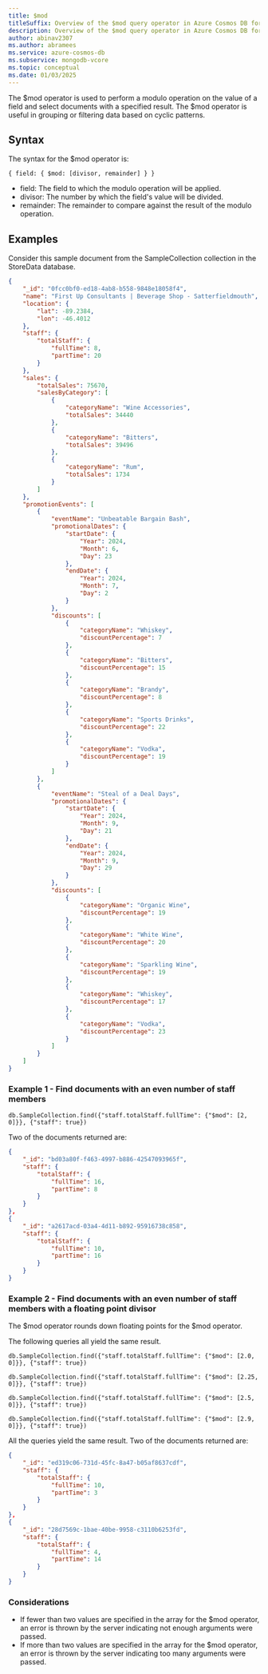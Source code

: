 ```yaml
---
title: $mod
titleSuffix: Overview of the $mod query operator in Azure Cosmos DB for MongoDB vCore
description: Overview of the $mod query operator in Azure Cosmos DB for MongoDB vCore
author: abinav2307
ms.author: abramees
ms.service: azure-cosmos-db
ms.subservice: mongodb-vcore
ms.topic: conceptual
ms.date: 01/03/2025
---
```


The $mod operator is used to perform a modulo operation on the value of a field and select documents with a specified result. The $mod operator is useful in grouping or filtering data based on cyclic patterns.

## Syntax
The syntax for the $mod operator is:

```mongodb
{ field: { $mod: [divisor, remainder] } }
```

- field: The field to which the modulo operation will be applied.
- divisor: The number by which the field's value will be divided.
- remainder: The remainder to compare against the result of the modulo operation.

## Examples

Consider this sample document from the SampleCollection collection in the StoreData database.

```json
{
    "_id": "0fcc0bf0-ed18-4ab8-b558-9848e18058f4",
    "name": "First Up Consultants | Beverage Shop - Satterfieldmouth",
    "location": {
        "lat": -89.2384,
        "lon": -46.4012
    },
    "staff": {
        "totalStaff": {
            "fullTime": 8,
            "partTime": 20
        }
    },
    "sales": {
        "totalSales": 75670,
        "salesByCategory": [
            {
                "categoryName": "Wine Accessories",
                "totalSales": 34440
            },
            {
                "categoryName": "Bitters",
                "totalSales": 39496
            },
            {
                "categoryName": "Rum",
                "totalSales": 1734
            }
        ]
    },
    "promotionEvents": [
        {
            "eventName": "Unbeatable Bargain Bash",
            "promotionalDates": {
                "startDate": {
                    "Year": 2024,
                    "Month": 6,
                    "Day": 23
                },
                "endDate": {
                    "Year": 2024,
                    "Month": 7,
                    "Day": 2
                }
            },
            "discounts": [
                {
                    "categoryName": "Whiskey",
                    "discountPercentage": 7
                },
                {
                    "categoryName": "Bitters",
                    "discountPercentage": 15
                },
                {
                    "categoryName": "Brandy",
                    "discountPercentage": 8
                },
                {
                    "categoryName": "Sports Drinks",
                    "discountPercentage": 22
                },
                {
                    "categoryName": "Vodka",
                    "discountPercentage": 19
                }
            ]
        },
        {
            "eventName": "Steal of a Deal Days",
            "promotionalDates": {
                "startDate": {
                    "Year": 2024,
                    "Month": 9,
                    "Day": 21
                },
                "endDate": {
                    "Year": 2024,
                    "Month": 9,
                    "Day": 29
                }
            },
            "discounts": [
                {
                    "categoryName": "Organic Wine",
                    "discountPercentage": 19
                },
                {
                    "categoryName": "White Wine",
                    "discountPercentage": 20
                },
                {
                    "categoryName": "Sparkling Wine",
                    "discountPercentage": 19
                },
                {
                    "categoryName": "Whiskey",
                    "discountPercentage": 17
                },
                {
                    "categoryName": "Vodka",
                    "discountPercentage": 23
                }
            ]
        }
    ]
}
```

### Example 1 - Find documents with an even number of staff members

```mongodb
db.SampleCollection.find({"staff.totalStaff.fullTime": {"$mod": [2, 0]}}, {"staff": true})
```

Two of the documents returned are:
```json
{
    "_id": "bd03a80f-f463-4997-b886-42547093965f",
    "staff": {
        "totalStaff": {
            "fullTime": 16,
            "partTime": 8
        }
    }
},
{
    "_id": "a2617acd-03a4-4d11-b892-95916738c858",
    "staff": {
        "totalStaff": {
            "fullTime": 10,
            "partTime": 16
        }
    }
}
```

### Example 2 - Find documents with an even number of staff members with a floating point divisor

The $mod operator rounds down floating points for the $mod operator.

The following queries all yield the same result.

```mongodb
db.SampleCollection.find({"staff.totalStaff.fullTime": {"$mod": [2.0, 0]}}, {"staff": true})
```

```mongodb
db.SampleCollection.find({"staff.totalStaff.fullTime": {"$mod": [2.25, 0]}}, {"staff": true})
```

```mongodb
db.SampleCollection.find({"staff.totalStaff.fullTime": {"$mod": [2.5, 0]}}, {"staff": true})
```

```mongodb
db.SampleCollection.find({"staff.totalStaff.fullTime": {"$mod": [2.9, 0]}}, {"staff": true})
```

All the queries yield the same result. Two of the documents returned are:
```json
{
    "_id": "ed319c06-731d-45fc-8a47-b05af8637cdf",
    "staff": {
        "totalStaff": {
            "fullTime": 10,
            "partTime": 3
        }
    }
},
{
    "_id": "28d7569c-1bae-40be-9958-c3110b6253fd",
    "staff": {
        "totalStaff": {
            "fullTime": 4,
            "partTime": 14
        }
    }
}
```

### Considerations
- If fewer than two values are specified in the array for the $mod operator, an error is thrown by the server indicating not enough arguments were passed. 
- If more than two values are specified in the array for the $mod operator, an error is thrown by the server indicating too many arguments were passed.
